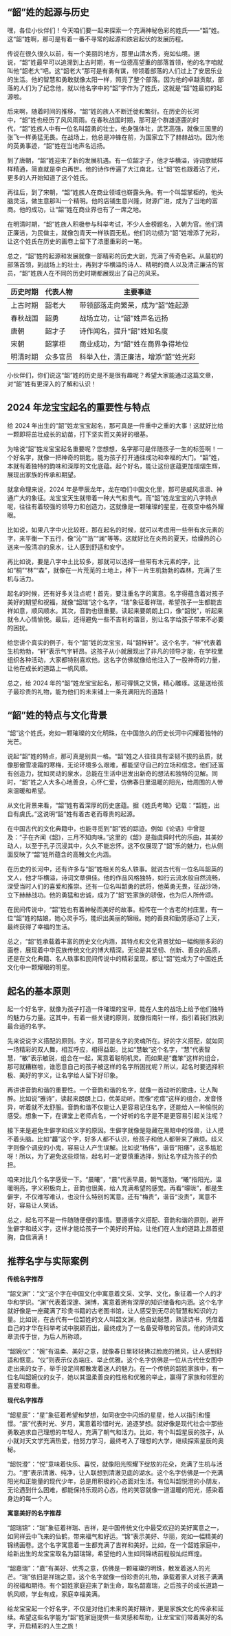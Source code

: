 ## “韶”姓的起源与历史

嘿，各位小伙伴们！今天咱们要一起来探索一个充满神秘色彩的姓氏——“韶”姓。这“韶”姓啊，那可是有着一番不寻常的起源和跌宕起伏的发展历程。

传说在很久很久以前，有一个美丽的地方，那里山清水秀，宛如仙境。据说，“韶”姓最早可以追溯到上古时期，有一位德高望重的部落首领，他的名字咱就叫他“韶老大”吧。这“韶老大”那可是有勇有谋，带领着部落的人们过上了安居乐业的生活。他的智慧和勇敢就像太阳一样，照亮了整个部落。因为他的卓越贡献，部落的人们为了纪念他，就以他名字中的“韶”字作为了姓氏，这就是“韶”姓最初的起源啦。

后来啊，随着时间的推移，“韶”姓的族人不断迁徙和繁衍。在历史的长河中，“韶”姓也经历了风风雨雨。在春秋战国时期，那可是个群雄逐鹿的时代，“韶”姓族人中有一位名叫韶勇的壮士。他身强体壮，武艺高强，就像三国里的张飞一样勇猛无畏。在战场上，他总是冲锋在前，为国家立下了赫赫战功。因为他的英勇事迹，“韶”姓在当地声名远扬。

到了唐朝，“韶”姓迎来了新的发展机遇。有一位韶才子，他才华横溢，诗词歌赋样样精通，简直就是李白再世。他的诗作传遍了大江南北，让“韶”姓也跟着沾了光，更多的人开始知道了这个姓氏。

再往后，到了宋朝，“韶”姓族人在商业领域也崭露头角。有一个叫韶掌柜的，他头脑灵活，做生意那叫一个精明。他的店铺生意兴隆，财源广进，成为了当地的富商。他的成功，让“韶”姓在商业界也有了一席之地。

在明清时期，“韶”姓族人积极参与科举考试，不少人金榜题名，入朝为官。他们清正廉洁，为民做主，就像包青天一样铁面无私。他们的功绩为“韶”姓增添了光彩，让这个姓氏在历史的画卷上留下了浓墨重彩的一笔。

总之，“韶”姓的起源和发展就像一部精彩的历史大剧，充满了传奇色彩。从最初的部落首领，到战场上的壮士，再到才华横溢的诗人、精明的商人以及清正廉洁的官员，“韶”姓族人在不同的历史时期都展现出了自己的风采。

| 历史时期 | 代表人物 | 主要事迹 |
| ---- | ---- | ---- |
| 上古时期 | 韶老大 | 带领部落走向繁荣，成为“韶”姓起源 |
| 春秋战国 | 韶勇 | 战场立功，让“韶”姓声名远扬 |
| 唐朝 | 韶才子 | 诗作闻名，提升“韶”姓知名度 |
| 宋朝 | 韶掌柜 | 商业成功，为“韶”姓在商界争得地位 |
| 明清时期 | 众多官员 | 科举入仕，清正廉洁，增添“韶”姓光彩 |

小伙伴们，你们说这“韶”姓的历史是不是很有趣呢？希望大家能通过这篇文章，对“韶”姓有更深入的了解和认识！ 
## 2024 年龙宝宝起名的重要性与特点

给 2024 年出生的“韶”姓龙宝宝起名，那可真是一件重中之重的大事！这就好比给一颗即将茁壮成长的幼苗，打下坚实而又美好的根基。

为啥说“韶”姓龙宝宝起名重要呢？您想想，名字那可是伴随孩子一生的标签啊！一个好名字，就像一把神奇的钥匙，能为孩子打开通往成功和幸福的大门。“韶”姓，本就有着独特的韵味和深厚的文化底蕴。起个好名，能让这份底蕴更加熠熠生辉，展现出家族的传承和期望。

就拿命理来说，2024 年是甲辰龙年，龙在咱们中国文化里，那可是威风凛凛、神通广大的象征。龙宝宝天生就带着一种大气和贵气。而“韶”姓龙宝宝的八字特点呢，往往有着较强的领导力和创造力。这就像是一颗璀璨的星星，在夜空中格外耀眼。

比如说，如果八字中火比较旺，那在起名的时候，就可以考虑用一些带有水元素的字，来平衡一下五行，像“沁”“浩”“澜”等等。这就好比在炎热的夏天，给燥热的心送来一股清凉的泉水，让人感到舒适和安宁。

再比如说，要是八字中土比较多，那就可以选择一些带有木元素的字，比如“桐”“林”“森”，就像在一片荒芜的土地上，种下一片生机勃勃的森林，充满了生机与活力。

起名的时候，还有好多关注点呢！首先，要注重名字的寓意。名字得蕴含着对孩子美好的期望和祝福，就像“韶瑞”这个名字，“瑞”象征着祥瑞，希望孩子一生都能吉祥如意，顺风顺水。其次，音韵也很重要。读起来要朗朗上口，像“韶悦”，听起来就令人心情愉悦。最后，还得避免一些不吉利的谐音，别让名字给孩子带来不必要的困扰。

给您讲个真实的例子，有个“韶”姓的龙宝宝，叫“韶梓轩”。这个名字，“梓”代表着生机勃勃，“轩”表示气宇轩昂。这孩子从小就展现出了非凡的领导才能，在学校里组织各种活动，大家都特别喜欢他。这名字仿佛就像给他注入了一股神奇的力量，让他在成长的道路上一帆风顺。

总之，给 2024 年的“韶”姓龙宝宝起名，那可得慎之又慎，精心雕琢。这是送给孩子最珍贵的礼物，能为他们的未来铺上一条充满阳光的道路！ 
## “韶”姓的特点与文化背景

“韶”这个姓氏，宛如一颗璀璨的文化明珠，在中国悠久的历史长河中闪耀着独特的光芒。

说起“韶”姓的特点，那可真是别具一格。“韶”姓之人往往具有坚韧不拔的品质，就像那傲雪凌霜的寒梅，无论环境多么艰难，都能坚守自己的立场和信念。他们还富有创造力，犹如灵动的泉水，总能在生活中迸发出新奇的想法和独特的见解。同时，“韶”姓之人大多心地善良，心怀仁爱，仿佛春日里温暖的阳光，给周围的人带来温暖和希望。

从文化背景来看，“韶”姓有着深厚的历史底蕴。据《姓氏考略》记载：“韶姓，出自有虞氏。”这说明“韶”姓有着古老而尊贵的起源。

在中国古代的文化典籍中，也能寻觅到“韶”姓的踪迹。例如《论语》中曾提及：“子在齐闻《韶》，三月不知肉味。”这里的《韶》是指虞舜时代的乐曲，其美妙动人，以至于孔子沉浸其中，久久不能忘怀。这不仅展现了“韶”乐的魅力，也从侧面反映了“韶”姓所蕴含的高雅文化内涵。

在历史的长河中，还有许多与“韶”姓相关的名人轶事。就说古代有一位名叫韶英的文人，他才华横溢，诗词文章俱佳。他的作品风格独特，如行云流水般自然流畅，深受当时人们的喜爱和推崇。还有一位名叫韶勇的武将，他英勇无畏，征战沙场，立下赫赫战功。他的勇猛和忠诚，成为了“韶”姓家族的骄傲，也为后人所传颂。

在民间传说中，“韶”姓也有着神秘而美好的故事。相传在一个古老的村庄里，有一位“韶”姓的姑娘，她心灵手巧，能织出美丽的锦缎。她的善良和勤劳感动了上天，最终获得了幸福的生活。

总之，“韶”姓承载着丰富的历史文化内涵，其特点和文化背景犹如一幅绚丽多彩的画卷，展现着中华民族传统文化的博大精深。无论是其坚韧、创新、善良的品质，还是在文化典籍、名人轶事和民间传说中的精彩呈现，都让“韶”姓成为了中国姓氏文化中一颗耀眼的明星。
## 起名的基本原则

起一个好名字，就像为孩子打造一件璀璨的宝甲，能在人生的战场上给予他们独特的魅力与力量。这其中，有着一些关键的原则，就像指南针一样，指引着我们找到最合适的名字。

先来说说字义搭配的原则。字义，那可是名字的灵魂所在。好的字义搭配，就如同一场精彩的双人舞，相互呼应，相得益彰。比如“慧敏”这个名字，“慧”代表智慧，“敏”表示敏锐，组合在一起，寓意着聪明机灵。而如果是“蠢笨”这样的组合，那可就糟糕啦，谁愿意自己的孩子被这样的名字所困扰呢？所以，起名时要选择积极、美好的字义，让名字给人留下好印象。

再讲讲音韵和谐的重要性。一个音韵和谐的名字，就像一首动听的歌曲，让人陶醉。比如说“雅诗”，读起来朗朗上口，优美动听。而像“疙瘩”这样的组合，发音怪异，听着就不太舒服。音韵和谐不仅能让人更容易记住名字，还能给人一种愉悦的感受。想象一下，在课堂上老师点名，一个好听的名字是不是更容易引起关注呢？

接下来是避免生僻字和歧义字的原因。生僻字就像是隐藏在黑暗中的怪兽，让人摸不着头脑。比如“龘”这个字，好多人都不认识，给孩子和他人都带来了麻烦。歧义字则像个调皮的小鬼，容易让人产生误解。比如说“杨伟”，谐音“阳痿”，这多尴尬呀！所以，为了避免这些烦恼，起名时一定要慎重选择，别让名字成为孩子的负担。

咱来对比几个名字感受一下。“晨曦”，“晨”代表早晨，朝气蓬勃，“曦”指阳光，温暖明亮，字义积极向上，音韵也很美，给人充满希望的感觉。再看“曚昽”，都是生僻字，不仅难写难认，也没什么特别的寓意。还有“梅贵”，谐音“没贵”，寓意不好，容易让人笑话。

总之，起名可不是一件随随便便的事情。要遵循字义搭配、音韵和谐的原则，避开生僻字和歧义字，这样才能给孩子一个美好的开始，让他们在人生的道路上昂首挺胸，自信满满！ 
## 推荐名字与实际案例

**传统名字推荐**

“韶文渊”：“文”这个字在中国文化中寓意着文采、文学、文化，象征着一个人的才华和学识。“渊”代表着深邃、渊博，寓意着拥有深厚的知识储备和内涵。这个名字就好像是一座藏满了珍贵书籍的古老图书馆，让人感受到无尽的智慧和知识的力量。比如说，在古代有一位韶姓的文人叫韶文渊，他自幼聪慧，熟读诗书，凭借着自己的才华在科举考试中脱颖而出，最终成为了一名备受尊敬的官员。他的诗词文章流传于世，为后人所称颂。

“韶婉仪”：“婉”有温柔、美好之意，就像春日里轻轻拂过脸庞的微风，让人感到舒适和惬意。“仪”则表示仪态端庄、举止优雅。这个名字仿佛是一位从古代仕女图中走出来的女子，举手投足间都散发着迷人的魅力。在一个传统的韶姓家族中，有一位名叫韶婉仪的女子，她以其温柔善良的性格和优雅的举止，赢得了家族和邻里的喜爱和尊重。

**现代名字推荐**

“韶星辰”：“星”象征着希望和梦想，如同夜空中闪烁的星星，给人以指引和憧憬。“辰”代表时光、岁月，寓意着珍惜时光，追逐梦想。就好像是现代社会中那些勇敢追求自己理想的年轻人，充满了朝气和活力。比如，有个叫韶星辰的孩子，从小就对天文学充满热爱，他努力学习，最终考入了理想的大学，继续探索星辰的奥秘。

“韶悦澄”：“悦”意味着快乐、喜悦，就像阳光照耀下绽放的花朵，充满了生机与活力。“澄”表示清澈、纯净，让人联想到清澈见底的湖水。这个名字仿佛是一个充满阳光和正能量的现代少年，总是用积极的心态面对生活。有位叫韶悦澄的小朋友，无论遇到什么困难，都能保持乐观的心态，他的笑容就像一道温暖的阳光，感染着身边的每一个人。

**寓意美好的名字推荐**

“韶瑞锦”：“瑞”象征着祥瑞、吉祥，是中国传统文化中最受欢迎的美好寓意之一，如同祥云中飞来的仙鹤，带来福气和好运。“锦”表示美好、华丽，宛如一幅精美的锦绣画卷。这个名字寓意着一生都充满了吉祥和美好。比如，在一个韶姓家庭中，给新出生的龙宝宝取名为韶瑞锦，希望他的人生如同锦绣前程般灿烂辉煌。

“韶嘉瑞”：“嘉”有美好、优秀之意，仿佛是一颗璀璨的明珠，散发着迷人的光芒。“瑞”依旧是祥瑞之意。这个名字就像一份珍贵的礼物，承载着家人对孩子满满的祝福和期待。有个韶姓家庭迎来了新生命，取名韶嘉瑞，之后孩子的成长道路一帆风顺，学业有成，家庭幸福美满。

给龙宝宝起一个好名字，不仅是对他们未来的美好期许，更是家族文化的传承和延续。希望这些名字能为“韶”姓家庭提供一些灵感和帮助，让龙宝宝们带着美好的名字，开启精彩的人生之旅！